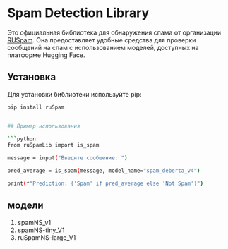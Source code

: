 
# Spam Detection Library

Это официальная библиотека для обнаружения спама от организации [RUSpam](https://huggingface.co/RUSpam). Она предоставляет удобные средства для проверки сообщений на спам с использованием моделей, доступных на платформе Hugging Face.

## Установка

Для установки библиотеки используйте pip:

```bash
pip install ruSpam


## Пример использования

```python
from ruSpamLib import is_spam

message = input("Введите сообщение: ")

pred_average = is_spam(message, model_name="spam_deberta_v4")

print(f"Prediction: {'Spam' if pred_average else 'Not Spam'}")
```

## модели 

1. spamNS_v1
2. spamNS-tiny_V1
2. ruSpamNS-large_V1
